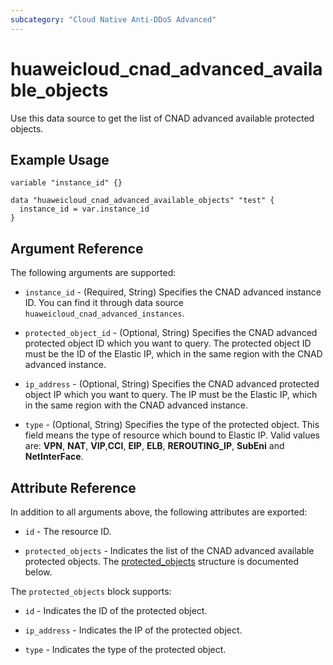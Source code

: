 ```yaml
---
subcategory: "Cloud Native Anti-DDoS Advanced"
---
```


# huaweicloud_cnad_advanced_available_objects

Use this data source to get the list of CNAD advanced available protected objects.

## Example Usage

```hcl
variable "instance_id" {}

data "huaweicloud_cnad_advanced_available_objects" "test" {
  instance_id = var.instance_id
}
```

## Argument Reference

The following arguments are supported:

* `instance_id` - (Required, String) Specifies the CNAD advanced instance ID. You can find it through data source
  `huaweicloud_cnad_advanced_instances`.

* `protected_object_id` - (Optional, String) Specifies the CNAD advanced protected object ID which you want to query.
  The protected object ID must be the ID of the Elastic IP, which in the same region with the CNAD advanced instance.

* `ip_address` - (Optional, String) Specifies the CNAD advanced protected object IP which you want to query.
  The IP must be the Elastic IP, which in the same region with the CNAD advanced instance.

* `type` - (Optional, String) Specifies the type of the protected object. This field means the type of resource which
  bound to Elastic IP. Valid values are: **VPN**, **NAT**, **VIP**,**CCI**, **EIP**, **ELB**, **REROUTING_IP**,
  **SubEni** and **NetInterFace**.

## Attribute Reference

In addition to all arguments above, the following attributes are exported:

* `id` - The resource ID.

* `protected_objects` - Indicates the list of the CNAD advanced available protected objects.
  The [protected_objects](#advancedAvailableProtectedObjects) structure is documented below.

<a name="advancedAvailableProtectedObjects"></a>
The `protected_objects` block supports:

* `id` - Indicates the ID of the protected object.

* `ip_address` - Indicates the IP of the protected object.

* `type` - Indicates the type of the protected object.
